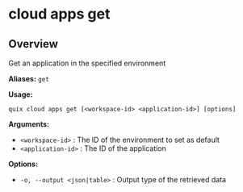 # cloud apps get

## Overview

Get an application in the specified environment

**Aliases:** `get`

**Usage:**

```
quix cloud apps get [<workspace-id> <application-id>] [options]
```

**Arguments:**

- `<workspace-id>` : The ID of the environment to set as default
- `<application-id>` : The ID of the application

**Options:**

- `-o, --output <json|table>` : Output type of the retrieved data

